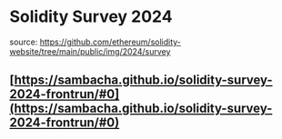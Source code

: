 # Solidity Survey 2024

source: https://github.com/ethereum/solidity-website/tree/main/public/img/2024/survey

## [https://sambacha.github.io/solidity-survey-2024-frontrun/#0](https://sambacha.github.io/solidity-survey-2024-frontrun/#0)
